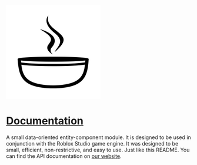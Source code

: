 <img src=".moonwave/static/SoupWhiteBlack.png" alt="Stew Logo" width="256" style="text-align:center"/>

# [Documentation](https://data-oriented-house.github.io/Stew/)

A small data-oriented entity-component module. It is designed to be used in conjunction with the Roblox Studio game engine. It was designed to be small, efficient, non-restrictive, and easy to use. Just like this README. You can find the API documentation on [our website](https://data-oriented-house.github.io/Stew/).